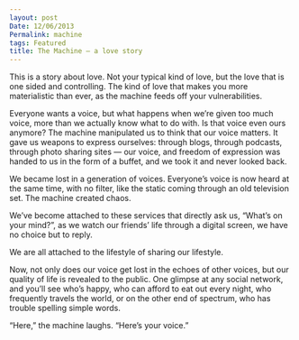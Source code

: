 ```yaml
---
layout: post
Date: 12/06/2013
Permalink: machine
tags: Featured
title: The Machine — a love story
---
```


This is a story about love. Not your typical kind of love, but the love that is one sided and controlling. The kind of love that makes you more materialistic than ever, as the machine feeds off your vulnerabilities.

Everyone wants a voice, but what happens when we’re given too much voice, more than we actually know what to do with. Is that voice even ours anymore? The machine manipulated us to think that our voice matters. It gave us weapons to express ourselves: through blogs, through podcasts, through photo sharing sites — our voice, and freedom of expression was handed to us in the form of a buffet, and we took it and never looked back.

We became lost in a generation of voices. Everyone’s voice is now heard at the same time, with no filter, like the static coming through an old television set. The machine created chaos.

We’ve become attached to these services that directly ask us, “What’s on your mind?”, as we watch our friends’ life through a digital screen, we have no choice but to reply.

We are all attached to the lifestyle of sharing our lifestyle.

Now, not only does our voice get lost in the echoes of other voices, but our quality of life is revealed to the public. One glimpse at any social network, and you’ll see who’s happy, who can afford to eat out every night, who frequently travels the world, or on the other end of spectrum, who has trouble spelling simple words.

“Here,” the machine laughs. “Here’s your voice.”